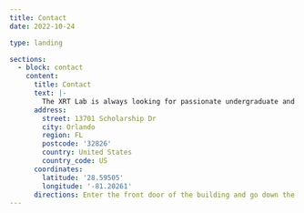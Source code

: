 ```yaml
---
title: Contact
date: 2022-10-24

type: landing

sections:
  - block: contact
    content:
      title: Contact
      text: |-
        The XRT Lab is always looking for passionate undergraduate and graduate volunteers. Please contact [Dr. McMahan](https://xrtlab.github.io/xrtlab-site/author/ryan-p-mcmahan/) for more information. Our Lab is located in CMMS, within the Barbara Ying Center. See the maps below for the location. Students may park in Lot B7.
      address:
        street: 13701 Scholarship Dr
        city: Orlando
        region: FL
        postcode: '32826'
        country: United States
        country_code: US
      coordinates:
        latitude: '28.59505'
        longitude: '-81.20261'
      directions: Enter the front door of the building and go down the first hallway to the left.
---
```

